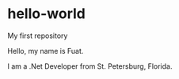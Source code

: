 # hello-world
My first repository

Hello, my name is Fuat.

I am a .Net Developer from St. Petersburg, Florida.
